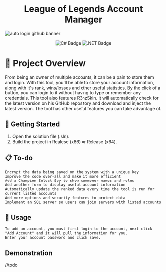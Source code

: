 <h1 align="center">League of Legends Account Manager</h1>

![auto login github banner](https://github.com/terrykeeton97/League-of-Legends-Account-Manager/assets/116961227/6b634db5-0415-4d74-a404-7948f73604a4)


<p align="center">
  <img src="https://img.shields.io/badge/c%23-%23239120.svg?style=for-the-badge&logo=c-sharp&logoColor=white" alt="C# Badge"/>
  <img src="https://img.shields.io/badge/.NET-5C2D91?style=for-the-badge&logo=.net&logoColor=white" alt=".NET Badge"/>
</p>

# 📖 Project Overview
From being an owner of multiple accounts, it can be a pain to store them and login. With this tool, you'll be able to store your account information, along with it's rank, wins/losses and other useful statistics. By the click of a button, you can login to it without having to type or remember any credentials. This tool also features R3nzSkin. It will automatically check for the latest version on his GitHub repository and download and inject the latest version. The tool has other useful features you can take advantage of.

## 🚀 Getting Started
1. Open the solution file (.sln).
2. Build the project in Realese (x86) or Release (x64).

## 📋 To-do
```
Encrypt the data being saved on the system with a unique key
Improve the code over-all and make it more efficient
Add a Champion Select Spy to show summoner names and roles
Add another form to display useful account information
Automatically update the ranked data every time the tool is run for current listed accounts
Add more options and security features to protect data
Implement an SQL server so users can join servers with listed accounts
```

## 🧪 Usage

```
To add an account, you must first login to the account, next click "Add Account" and it will pull the information for you. 
Enter your account password and click save.
```
## Demonstration
//todo
